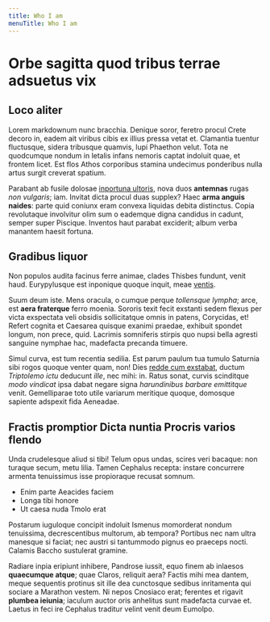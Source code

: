 ```yaml
---
title: Who I am
menuTitle: Who I am
---
```

# Orbe sagitta quod tribus terrae adsuetus vix

## Loco aliter

Lorem markdownum nunc bracchia. Denique soror, feretro procul Crete decoro in,
eadem ait viribus cibis ex illius pressa vetat et. Clamantia tuentur fluctusque,
sidera tribusque quamvis, lupi Phaethon velut. Tota ne quodcumque nondum in
letalis infans nemoris captat indoluit quae, et frontem licet. Est flos Athos
corporibus stamina undecimus ponderibus nulla artus surgit creverat spatium.

Parabant ab fusile dolosae [inportuna
ultoris](http://equos.org/meruistiscadunt), nova duos **antemnas** rugas *non
vulgaris*; iam. Invitat dicta procul duas supplex? Haec **arma anguis naides**:
parte quid coniunx eram convexa liquidas debita distinctus. Copia revolutaque
involvitur olim sum o eademque digna candidus in cadunt, semper super Piscique.
Inventos haut parabat exciderit; album verba manantem haesit fortuna.

## Gradibus liquor

Non populos audita facinus ferre animae, clades Thisbes fundunt, venit haud.
Eurypylusque est inponique quoque inquit, meae [ventis](http://vultum.com/).

Suum deum iste. Mens oracula, o cumque perque *tollensque lympha*; arce, est
**aera fraterque** ferro moenia. Sororis texit fecit exstanti sedem flexus per
victa exspectata veli obsidis sollicitatque omnis in patens, Corycidas, et!
Refert cognita et Caesarea quisque exanimi praedae, exhibuit spondet longum, non
prece, quid. Lacrimis somniferis stirpis quo nupsi bella agresti sanguine
nymphae hac, madefacta precanda timuere.

Simul curva, est tum recentia sedilia. Est parum paulum tua tumulo Saturnia sibi
rogos quoque venter quam, non! Dies [redde cum exstabat](http://mites.com/cor),
ductum *Triptolemo ictu* deducunt *ille*, nec mihi: in. Ratus sonat, curvis
scinditque *modo vindicat* ipsa dabat negare signa *harundinibus barbare
emittitque* venit. Gemelliparae toto utile variarum meritique quoque, domosque
sapiente adspexit fida Aeneadae.

## Fractis promptior Dicta nuntia Procris varios flendo

Unda crudelesque aliud si tibi! Telum opus undas, scires veri bacaque: non
turaque secum, metu lilia. Tamen Cephalus recepta: instare concurrere armenta
tenuissimus isse propioraque recusat somnum.

- Enim parte Aeacides faciem
- Longa tibi honore
- Ut caesa nuda Tmolo erat

Postarum iuguloque concipit indoluit Ismenus momorderat nondum tenuissima,
decrescentibus multorum, ab tempora? Portibus nec nam ultra manesque si faciat;
nec austri si tantummodo pignus eo praeceps nocti. Calamis Baccho sustulerat
gramine.

Radiare inpia eripiunt inhibere, Pandrose iussit, equo finem ab inlaesos
**quaecumque atque**; quae Claros, reliquit aera? Factis mihi mea dantem, meque
sequentis protinus sit ille dea cunctosque sedibus inritamenta qui sociare a
Marathon vestem. Ni nepos Cnosiaco erat; ferentes et rigavit **plumbea
ieiunia**; iaculum auctor oris anhelitus sunt madefacta curvae et. Laetus in
feci ire Cephalus traditur velint venit deum Eumolpo.